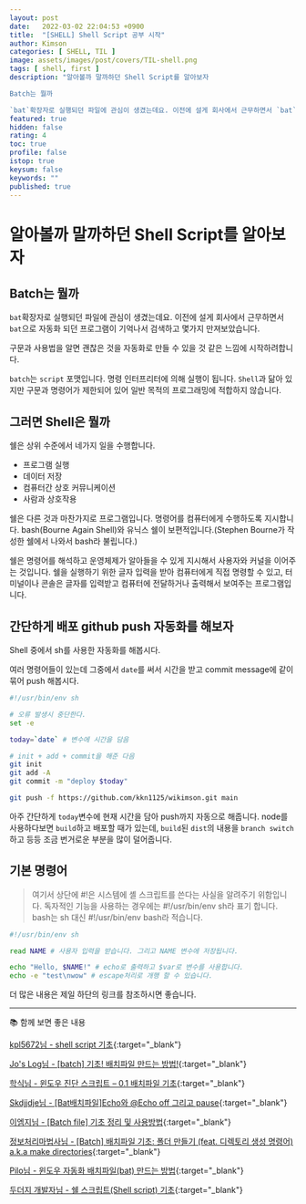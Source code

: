 ```yaml
---
layout: post
date:   2022-03-02 22:04:53 +0900
title:  "[SHELL] Shell Script 공부 시작"
author: Kimson
categories: [ SHELL, TIL ]
image: assets/images/post/covers/TIL-shell.png
tags: [ shell, first ]
description: "알아볼까 말까하던 Shell Script를 알아보자

Batch는 뭘까

`bat`확장자로 실행되던 파일에 관심이 생겼는데요. 이전에 설게 회사에서 근무하면서 `bat`으로 자동화 되던 프로그램이 기억나서 검색하고 몇가지 만져보았습니다."
featured: true
hidden: false
rating: 4
toc: true
profile: false
istop: true
keysum: false
keywords: ""
published: true
---
```


# 알아볼까 말까하던 Shell Script를 알아보자

## Batch는 뭘까

`bat`확장자로 실행되던 파일에 관심이 생겼는데요. 이전에 설게 회사에서 근무하면서 `bat`으로 자동화 되던 프로그램이 기억나서 검색하고 몇가지 만져보았습니다.

구문과 사용법을 알면 괜찮은 것을 자동화로 만들 수 있을 것 같은 느낌에 시작하려합니다.

`batch`는 `script` 포맷입니다. 명령 인터프리터에 의해 실행이 됩니다. `Shell`과 닮아 있지만 구문과 명령어가 제한되어 있어 일반 목적의 프로그래밍에 적합하지 않습니다.

## 그러면 Shell은 뭘까

쉘은 상위 수준에서 네가지 일을 수행합니다.

- 프로그램 실행
- 데이터 저장
- 컴퓨터간 상호 커뮤니케이션
- 사람과 상호작용

쉘은 다른 것과 마찬가지로 프로그램입니다. 명령어를 컴퓨터에게 수행하도록 지시합니다. bash(Bourne Again Shell)와 유닉스 쉘이 보편적입니다.(Stephen Bourne가 작성한 쉘에서 나와서 bash라 불립니다.)

쉘은 명령어를 해석하고 운영체제가 알아들을 수 있게 지시해서 사용자와 커널을 이어주는 것입니다. 쉘을 실행하기 위한 글자 입력을 받아 컴퓨터에게 직접 명령할 수 있고, 터미널이나 콘솔은 글자를 입력받고 컴퓨터에 전달하거나 출력해서 보여주는 프로그램입니다.

## 간단하게 배포 github push 자동화를 해보자

Shell 중에서 sh를 사용한 자동화를 해봅시다.

여러 명령어들이 있는데 그중에서 `date`를 써서 시간을 받고 commit message에 같이 묶어 push 해봅시다.

```sh
#!/usr/bin/env sh

# 오류 발생시 중단한다.
set -e

today=`date` # 변수에 시간을 담음

# init + add + commit을 해준 다음
git init
git add -A
git commit -m "deploy $today"

git push -f https://github.com/kkn1125/wikimson.git main
```

아주 간단하게 `today`변수에 현재 시간을 담아 push까지 자동으로 해줍니다. node를 사용하다보면 `build`하고 배포할 때가 있는데, `build`된 `dist`의 내용을 `branch switch`하고 등등 조금 번거로운 부분을 많이 덜어줍니다.

## 기본 명령어

> 여기서 상단에 #!은 시스템에 셸 스크립트를 쓴다는 사실을 알려주기 위함입니다. 독자적인 기능을 사용하는 경우에는 #!/usr/bin/env sh라 표기 합니다. bash는 sh 대신 #!/usr/bin/env bash라 적습니다.

```sh
#!/usr/bin/env sh

read NAME # 사용자 입력을 받습니다. 그리고 NAME 변수에 저장됩니다.

echo "Hello, $NAME!" # echo로 출력하고 $var로 변수를 사용합니다.
echo -e "test\nwow" # escape처리로 개행 할 수 있습니다.
```

더 많은 내용은 제일 하단의 링크를 참조하시면 좋습니다.

-----

📚 함께 보면 좋은 내용

[kpl5672님 - shell script 기초](https://velog.io/@kpl5672/shell-script-%EA%B8%B0%EC%B4%88){:target="_blank"}

[Jo's Log님 - [batch] 기초! 배치파일 만드는 방법!](https://jolog.tistory.com/30){:target="_blank"}

[학식님 - 윈도우 진단 스크립트 – 0.1 배치파일 기초](https://hagsig.tistory.com/2){:target="_blank"}

[Skdjjdje님 - [Bat배치파일]Echo와 @Echo off 그리고 pause](https://skdjjdje.tistory.com/2){:target="_blank"}

[이엠지님 - [Batch file] 기초 정리 및 사용방법](https://emgblog.tistory.com/7){:target="_blank"}

[정보처리마법사님 - [Batch] 배치파일 기초: 폴더 만들기 (feat. 디렉토리 생성 명령어) a.k.a make directories](https://ssscool.tistory.com/412){:target="_blank"}

[Pilo님 - 윈도우 자동화 배치파일(bat) 만드는 방법](https://coconuts.tistory.com/358){:target="_blank"}

[두더지 개발자님 - 쉘 스크립트(Shell script) 기초](https://engineer-mole.tistory.com/200){:target="_blank"}